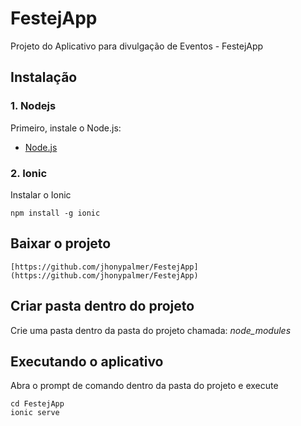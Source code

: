 # FestejApp
Projeto do Aplicativo para divulgação de Eventos - FestejApp

## Instalação

### 1. Nodejs
Primeiro, instale o Node.js:
- [Node.js](https://nodejs.org/en/)

### 2. Ionic
Instalar o Ionic
~~~
npm install -g ionic
~~~

## Baixar o projeto

~~~
[https://github.com/jhonypalmer/FestejApp](https://github.com/jhonypalmer/FestejApp)
~~~

## Criar pasta dentro do projeto

Crie uma pasta dentro da pasta do projeto chamada: *node_modules*

## Executando o aplicativo

Abra o prompt de comando dentro da pasta do projeto e execute
~~~
cd FestejApp
ionic serve
~~~
